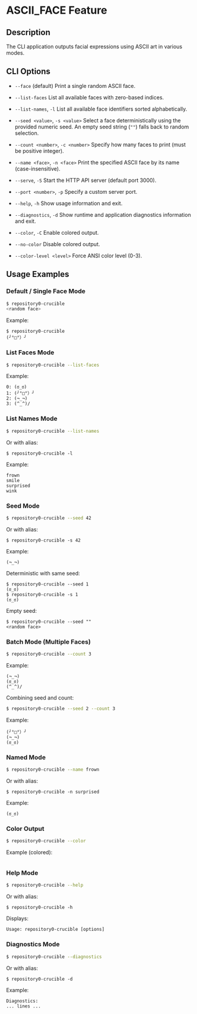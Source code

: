 # ASCII_FACE Feature

## Description

The CLI application outputs facial expressions using ASCII art in various modes.

## CLI Options

- `--face` (default)
  Print a single random ASCII face.

- `--list-faces`
  List all available faces with zero-based indices.

- `--list-names`, `-l`
  List all available face identifiers sorted alphabetically.

- `--seed <value>`, `-s <value>`
  Select a face deterministically using the provided numeric seed. An empty seed string (`""`) falls back to random selection.

- `--count <number>`, `-c <number>`
  Specify how many faces to print (must be positive integer).

- `--name <face>`, `-n <face>`
  Print the specified ASCII face by its name (case-insensitive).

- `--serve`, `-S`
  Start the HTTP API server (default port 3000).

- `--port <number>`, `-p`
  Specify a custom server port.

- `--help`, `-h`
  Show usage information and exit.

- `--diagnostics`, `-d`
  Show runtime and application diagnostics information and exit.

- `--color`, `-C`
  Enable colored output.

- `--no-color`
  Disable colored output.

- `--color-level <level>`
  Force ANSI color level (0-3).

## Usage Examples

### Default / Single Face Mode

```bash
$ repository0-crucible
<random face>
```

Example:
```
$ repository0-crucible
(╯°□°）╯
```

### List Faces Mode

```bash
$ repository0-crucible --list-faces
```

Example:
```
0: (ಠ_ಠ)
1: (╯°□°）╯
2: (¬_¬)
3: (^_^)/
```

### List Names Mode

```bash
$ repository0-crucible --list-names
```

Or with alias:
```
$ repository0-crucible -l
```

Example:
```
frown
smile
surprised
wink
```

### Seed Mode

```bash
$ repository0-crucible --seed 42
```

Or with alias:
```
$ repository0-crucible -s 42
```

Example:
```
(¬_¬)
```

Deterministic with same seed:
```
$ repository0-crucible --seed 1
(ಠ_ಠ)
$ repository0-crucible -s 1
(ಠ_ಠ)
```

Empty seed:
```
$ repository0-crucible --seed ""
<random face>
```

### Batch Mode (Multiple Faces)

```bash
$ repository0-crucible --count 3
```

Example:
```
(¬_¬)
(ಠ_ಠ)
(^_^)/
```

Combining seed and count:
```bash
$ repository0-crucible --seed 2 --count 3
```

Example:
```
(╯°□°）╯
(¬_¬)
(ಠ_ಠ)
```

### Named Mode

```bash
$ repository0-crucible --name frown
```

Or with alias:
```
$ repository0-crucible -n surprised
```

Example:
```
(ಠ_ಠ)
```

### Color Output

```bash
$ repository0-crucible --color
```

Example (colored):
```[32m(^_^)\u001b[39m
```

### Help Mode

```bash
$ repository0-crucible --help
```

Or with alias:
```
$ repository0-crucible -h
```

Displays:
```
Usage: repository0-crucible [options]
```

### Diagnostics Mode

```bash
$ repository0-crucible --diagnostics
```

Or with alias:
```
$ repository0-crucible -d
```

Example:
```
Diagnostics:
... lines ...
```